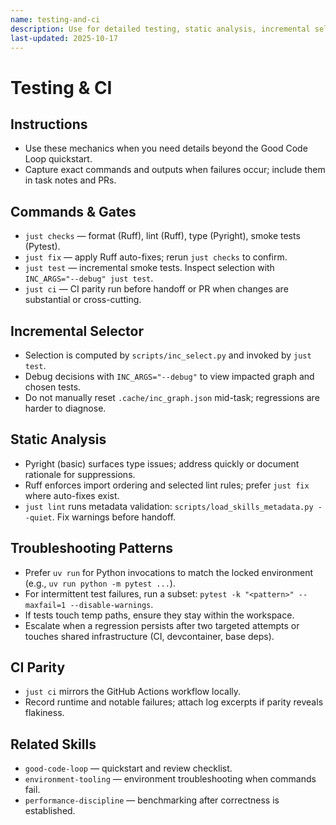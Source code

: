 ```yaml
---
name: testing-and-ci
description: Use for detailed testing, static analysis, incremental selection, and CI parity/troubleshooting.
last-updated: 2025-10-17
---
```


# Testing & CI

## Instructions
- Use these mechanics when you need details beyond the Good Code Loop quickstart.
- Capture exact commands and outputs when failures occur; include them in task notes and PRs.

## Commands & Gates

- `just checks` — format (Ruff), lint (Ruff), type (Pyright), smoke tests (Pytest).
- `just fix` — apply Ruff auto-fixes; rerun `just checks` to confirm.
- `just test` — incremental smoke tests. Inspect selection with `INC_ARGS="--debug" just test`.
- `just ci` — CI parity run before handoff or PR when changes are substantial or cross-cutting.

## Incremental Selector

- Selection is computed by `scripts/inc_select.py` and invoked by `just test`.
- Debug decisions with `INC_ARGS="--debug"` to view impacted graph and chosen tests.
- Do not manually reset `.cache/inc_graph.json` mid-task; regressions are harder to diagnose.

## Static Analysis

- Pyright (basic) surfaces type issues; address quickly or document rationale for suppressions.
- Ruff enforces import ordering and selected lint rules; prefer `just fix` where auto-fixes exist.
- `just lint` runs metadata validation: `scripts/load_skills_metadata.py --quiet`. Fix warnings before handoff.

## Troubleshooting Patterns

- Prefer `uv run` for Python invocations to match the locked environment (e.g., `uv run python -m pytest ...`).
- For intermittent test failures, run a subset: `pytest -k "<pattern>" --maxfail=1 --disable-warnings`.
- If tests touch temp paths, ensure they stay within the workspace.
- Escalate when a regression persists after two targeted attempts or touches shared infrastructure (CI, devcontainer, base deps).

## CI Parity

- `just ci` mirrors the GitHub Actions workflow locally.
- Record runtime and notable failures; attach log excerpts if parity reveals flakiness.

## Related Skills

- `good-code-loop` — quickstart and review checklist.
- `environment-tooling` — environment troubleshooting when commands fail.
- `performance-discipline` — benchmarking after correctness is established.

